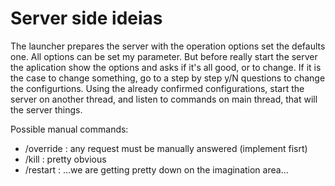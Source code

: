 # Server side ideias
The launcher prepares the server with the operation options set the defaults one. All options can be set my parameter.
But before really start the server the aplication show the options and asks if it's all good, or to change.
If it is the case to change something, go to a step by step y/N questions to change the configurtions.
Using the already confirmed configurations, start the server on another thread, and listen to commands on main thread, that will the server things.


Possible manual commands:
 - /override : any request must be manually answered (implement fisrt)
 - /kill : pretty obvious
 - /restart : ...we are getting pretty down on the imagination area...

